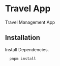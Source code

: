 # Travel App

Travel Management App

## Installation

Install Dependencies.

```bash
  pnpm install
```
